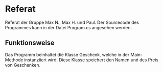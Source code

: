 # Referat
Referat der Gruppe Max N., Max H. und Paul. Der Sourcecode des Programmes kann in der Datei Program.cs angesehen werden.
## Funktionsweise ##
Das Programm beinhaltet die Klasse Geschenk, welche in der Main-Methode instanziiert wird. Diese Klasse speichert den Namen und des Preis von Geschenken.
